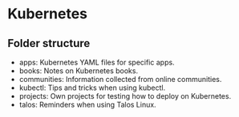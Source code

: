 # Kubernetes

## Folder structure

- apps: Kubernetes YAML files for specific apps.
- books: Notes on Kubernetes books.
- communities: Information collected from online communities.
- kubectl: Tips and tricks when using kubectl.
- projects: Own projects for testing how to deploy on Kubernetes.
- talos: Reminders when using Talos Linux.
